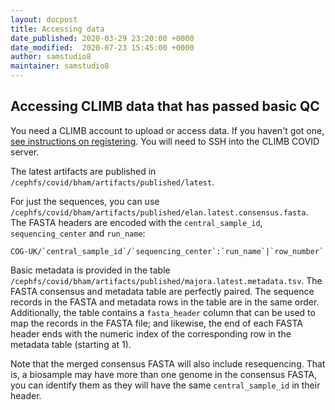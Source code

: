 ```yaml
---
layout: docpost
title: Accessing data
date_published: 2020-03-29 23:20:00 +0000
date_modified:  2020-07-23 15:45:00 +0000
author: samstudio8
maintainer: samstudio8
---
```


## Accessing CLIMB data that has passed basic QC

You need a CLIMB account to upload or access data. If you haven't got one, [see instructions on registering](register).
You will need to SSH into the CLIMB COVID server.

The latest artifacts are published in `/cephfs/covid/bham/artifacts/published/latest`.

For just the sequences, you can use `/cephfs/covid/bham/artifacts/published/elan.latest.consensus.fasta`.
The FASTA headers are encoded with the `central_sample_id`, `sequencing_center` and `run_name`:

```
COG-UK/`central_sample_id`/`sequencing_center`:`run_name`|`row_number`
```

Basic metadata is provided in the table `/cephfs/covid/bham/artifacts/published/majora.latest.metadata.tsv`.
The FASTA consensus and metadata table are perfectly paired. The sequence records in the FASTA and metadata rows in the table are in the same order.
Additionally, the table contains a `fasta_header` column that can be used to map the records in the FASTA file; and likewise, the end of each FASTA header ends with the numeric index of the corresponding row in the metadata table (starting at 1).

Note that the merged consensus FASTA will also include resequencing. That is, a biosample may have more than one genome in the consensus FASTA, you can identify them as they will have the same `central_sample_id` in their header.
